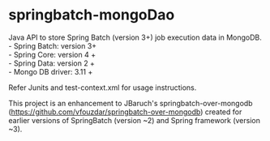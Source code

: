 springbatch-mongoDao
====================

Java API to store Spring Batch (version 3+) job execution data in MongoDB. <br/>
	- Spring Batch: version 3+<br/>
	- Spring Core: version 4 +<br/>
	- Spring Data: version 2 +<br/>
	- Mongo DB driver: 3.11 +<br/>
	
Refer Junits and test-context.xml for usage instructions.
	
This project is an enhancement to JBaruch's springbatch-over-mongodb (https://github.com/vfouzdar/springbatch-over-mongodb) created for earlier versions of SpringBatch (version ~2) and Spring framework (version ~3).

